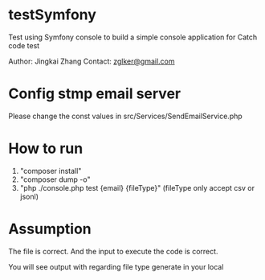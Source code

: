 # testSymfony

Test using Symfony console to build a simple console application for Catch code test

Author: Jingkai Zhang
Contact: zglker@gmail.com

# Config stmp email server

Please change the const values in src/Services/SendEmailService.php

# How to run

1. "composer install" 
2. "composer dump -o"
3. "php ./console.php test {email} {fileType}" (fileType only accept csv or jsonl)

# Assumption
The file is correct.
And the input to execute the code is correct.

You will see output with regarding file type generate in your local	
